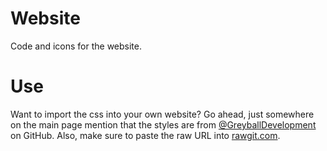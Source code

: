 # Website
Code and icons for the website.

# Use
Want to import the css into your own website? Go ahead, just somewhere on the main page mention that the styles are from [@GreyballDevelopment](https://github.com/GreyballDevelopment) on GitHub. Also, make sure to paste the raw URL into [rawgit.com](http://rawgit.com).
